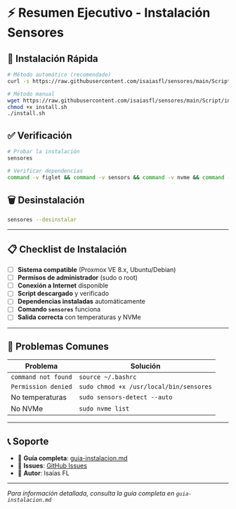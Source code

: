 # ⚡ Resumen Ejecutivo - Instalación Sensores

## 🚀 Instalación Rápida

```bash
# Método automático (recomendado)
curl -s https://raw.githubusercontent.com/isaiasfl/sensores/main/Script/install.sh | bash

# Método manual
wget https://raw.githubusercontent.com/isaiasfl/sensores/main/Script/install.sh
chmod +x install.sh
./install.sh
```

## ✅ Verificación

```bash
# Probar la instalación
sensores

# Verificar dependencias
command -v figlet && command -v sensors && command -v nvme && command -v lspci
```

## 🗑️ Desinstalación

```bash
sensores --desinstalar
```

---

## 📋 Checklist de Instalación

- [ ] **Sistema compatible** (Proxmox VE 8.x, Ubuntu/Debian)
- [ ] **Permisos de administrador** (sudo o root)
- [ ] **Conexión a Internet** disponible
- [ ] **Script descargado** y verificado
- [ ] **Dependencias instaladas** automáticamente
- [ ] **Comando `sensores`** funciona
- [ ] **Salida correcta** con temperaturas y NVMe

---

## 🔧 Problemas Comunes

| Problema            | Solución                                |
| ------------------- | --------------------------------------- |
| `command not found` | `source ~/.bashrc`                      |
| `Permission denied` | `sudo chmod +x /usr/local/bin/sensores` |
| No temperaturas     | `sudo sensors-detect --auto`            |
| No NVMe             | `sudo nvme list`                        |

---

## 📞 Soporte

- 📄 **Guía completa**: [guia-instalacion.md](./guia-instalacion.md)
- 🐛 **Issues**: [GitHub Issues](https://github.com/isaiasfl/sensores/issues)
- 📧 **Autor**: Isaías FL

---

_Para información detallada, consulta la guía completa en `guia-instalacion.md`_
